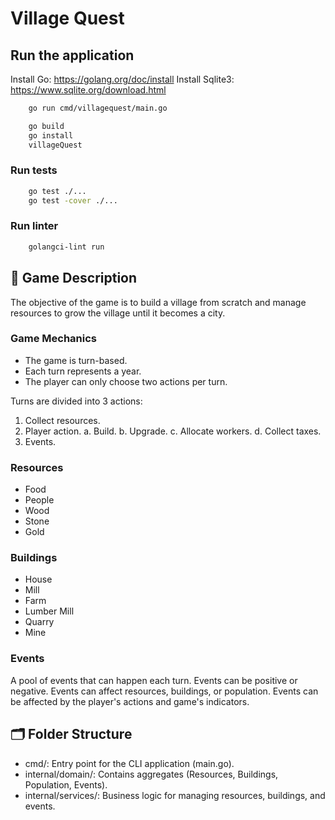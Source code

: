 # Village Quest

## Run the application

Install Go: https://golang.org/doc/install
Install Sqlite3: https://www.sqlite.org/download.html

```bash
    go run cmd/villagequest/main.go
```

```bash
    go build
    go install
    villageQuest
```

### Run tests

```bash
    go test ./...
    go test -cover ./...
```

### Run linter

```bash
    golangci-lint run
```

## 📝 Game Description

The objective of the game is to build a village from scratch and manage resources to grow the village until it becomes a city.

### Game Mechanics

- The game is turn-based.
- Each turn represents a year.
- The player can only choose two actions per turn.

Turns are divided into 3 actions:

1. Collect resources.
2. Player action.
   a. Build.
   b. Upgrade.
   c. Allocate workers.
   d. Collect taxes.
3. Events.

### Resources

- Food
- People
- Wood
- Stone
- Gold

### Buildings

- House
- Mill
- Farm
- Lumber Mill
- Quarry
- Mine

### Events

A pool of events that can happen each turn. Events can be positive or negative.
Events can affect resources, buildings, or population.
Events can be affected by the player's actions and game's indicators.

## 🗂️ Folder Structure

- cmd/: Entry point for the CLI application (main.go).
- internal/domain/: Contains aggregates (Resources, Buildings, Population, Events).
- internal/services/: Business logic for managing resources, buildings, and events.
